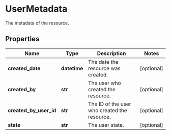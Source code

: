 # UserMetadata

The metadata of the resource.
## Properties
| Name | Type | Description | Notes |
| ------------ | ------------- | ------------- | ------------- |
| **created_date** | **datetime** | The date the resource was created. | [optional]  |
| **created_by** | **str** | The user who created the resource. | [optional]  |
| **created_by_user_id** | **str** | The ID of the user who created the resource. | [optional]  |
| **state** | **str** | The user state. | [optional]  |


